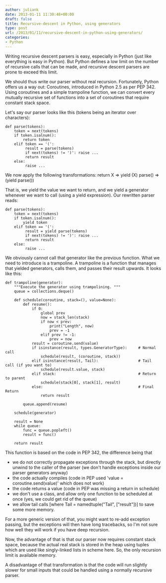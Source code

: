 ```yaml
---
author: juliank
date: 2013-01-11 11:30:48+00:00
draft: false
title: Recursive-descent in Python, using generators
type: post
url: /2013/01/11/recursive-descent-in-python-using-generators/
categories:
- Python
---
```


Writing recursive descent parsers is easy, especially in Python (just like everything is easy in Python). But Python defines a low limit on the number of recursive calls that can be made, and recursive descent parsers are prone to exceed this limit.

We should thus write our parser without real recursion. Fortunately, Python offers us a way out: Coroutines,  introduced in Python 2.5 as per PEP 342. Using coroutines and a simple trampoline function, we can convert every mutually recursive set of functions into a set of coroutines that require constant stack space.

Let's say our parser looks like this (tokens being an iterator over characters):


    
    
    def parse(tokens):
        token = next(tokens)
        if token.isalnum():
            return token
        elif token == '(':
             result = parse(tokens)
             if next(tokens) != ')': raise ...
             return result
        else:
             raise ...
    



We now apply the following transformations:
          return X => yield (X)
          parse()  => (yield parse())

That is, we yield the value we want to return, and we yield a generator whenever we want to call (using a yield expression). Our rewritten parser reads:

    
    
    def parse(tokens):
        token = next(tokens)
        if token.isalnum():
            yield token
        elif token == '(':
             result = yield parse(tokens)
             if next(tokens) != ')': raise ...
             return result
        else:
             raise ...
    



We obviously cannot call that generator like the previous function. What we need to introduce is a trampoline. A trampoline is a function that manages that yielded generators, calls them, and passes their result upwards. It looks like this:


    
    
    def trampoline(generator):
        """Execute the generator using trampolining. """
        queue = collections.deque()
    
        def schedule(coroutine, stack=(), value=None):
            def resume():
                if 0:
                    global prev
                    now = stack_len(stack)
                    if now < prev:
                        print("Length", now)
                        prev = -1
                    elif prev != -1:
                        prev = now
                result = coroutine.send(value)
                if isinstance(result, types.GeneratorType):     # Normal call
                    schedule(result, (coroutine, stack))
                elif isinstance(result, Tail):                  # Tail call (if you want to)
                    schedule(result.value, stack)
                elif stack:                                     # Return to parent
                    schedule(stack[0], stack[1], result)
                else:                                           # Final Return
                    return result
    
            queue.append(resume)
    
        schedule(generator)
    
        result = None
        while queue:
            func = queue.popleft()
            result = func()
    
        return result
    



This function is based on the code in PEP 342, the difference being that 



  * we do not correctly propagate exceptions through the stack, but directly unwind to the caller of the parser (we don't handle exceptions inside our parser generators anyway)
  * the code actually compiles (code in PEP used 'value = coroutine.send(value)' which does not work)
  * the code returns a value (code in PEP was missing a return in schedule)
  * we don't use a class, and allow only one function to be scheduled at once (yes, we could get rid of the queue)
  * we allow tail calls [where Tail = namedtuple("Tail", ["result"])] to save some more memory.


For a more generic version of that, you might want to re-add exception passing, but the exceptions will then have long tracebacks, so I'm not sure how well they will work if you have deep recursion.

Now, the advantage of that is that our parser now requires constant stack space, because the actual real stack is stored in the heap using tuples which are used like singly-linked lists in scheme here. So, the only recursion limit is  available memory.

A disadvantage of that transformation is that the code will run slightly slower for small inputs that could be handled using a normally recursive parser.
